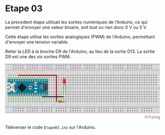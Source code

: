 # Etape 03

La precedent étape utilisait les sorties numériques de l'Arduino, ce qui permet d'envoyer une valeur binaire, soit tout ou rien donc 0 V ou 5 V.

Cette étape utilise les sorties analogiques (PWM) de l'Arduino, permettant d'envoyer une tension variable.

Relier la LED à la broche D9 de l'Arduino, au lieu de la sortie D13. La sortie D9 est une des six sorties PWM.

![fritzing](https://github.com/liamjack/AtelierArduino/raw/master/Etape03/Etape03.png)

Téléverser le code `Etape03.ino` sur l'Arduino.